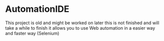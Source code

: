 # AutomationIDE
This project is old and might be worked on later this is not finished and will take a while to finish it allows you to use Web automation in a easier way and faster way (Selenium)
